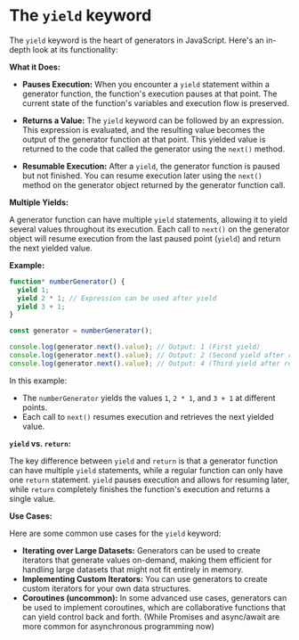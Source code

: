 # The `yield` keyword

The `yield` keyword is the heart of generators in JavaScript. Here's an in-depth look at its functionality:

**What it Does:**

- **Pauses Execution:** When you encounter a `yield` statement within a generator function, the function's execution pauses at that point. The current state of the function's variables and execution flow is preserved.

- **Returns a Value:** The `yield` keyword can be followed by an expression. This expression is evaluated, and the resulting value becomes the output of the generator function at that point. This yielded value is returned to the code that called the generator using the `next()` method.

- **Resumable Execution:** After a `yield`, the generator function is paused but not finished. You can resume execution later using the `next()` method on the generator object returned by the generator function call.

**Multiple Yields:**

A generator function can have multiple `yield` statements, allowing it to yield several values throughout its execution. Each call to `next()` on the generator object will resume execution from the last paused point (`yield`) and return the next yielded value.

**Example:**

```javascript
function* numberGenerator() {
  yield 1;
  yield 2 * 1; // Expression can be used after yield
  yield 3 + 1;
}

const generator = numberGenerator();

console.log(generator.next().value); // Output: 1 (First yield)
console.log(generator.next().value); // Output: 2 (Second yield after resuming)
console.log(generator.next().value); // Output: 4 (Third yield after resuming)
```

In this example:

- The `numberGenerator` yields the values `1`, `2 * 1`, and `3 + 1` at different points.
- Each call to `next()` resumes execution and retrieves the next yielded value.

**`yield` vs. `return`:**

The key difference between `yield` and `return` is that a generator function can have multiple `yield` statements, while a regular function can only have one `return` statement. `yield` pauses execution and allows for resuming later, while `return` completely finishes the function's execution and returns a single value.

**Use Cases:**

Here are some common use cases for the `yield` keyword:

- **Iterating over Large Datasets:** Generators can be used to create iterators that generate values on-demand, making them efficient for handling large datasets that might not fit entirely in memory.
- **Implementing Custom Iterators:** You can use generators to create custom iterators for your own data structures.
- **Coroutines (uncommon):** In some advanced use cases, generators can be used to implement coroutines, which are collaborative functions that can yield control back and forth. (While Promises and async/await are more common for asynchronous programming now)
